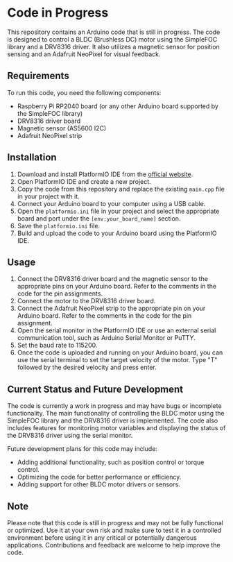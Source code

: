 # Code in Progress

This repository contains an Arduino code that is still in progress. The code is designed to control a BLDC (Brushless DC) motor using the SimpleFOC library and a DRV8316 driver. It also utilizes a magnetic sensor for position sensing and an Adafruit NeoPixel for visual feedback.

## Requirements
To run this code, you need the following components:
- Raspberry Pi RP2040 board (or any other Arduino board supported by the SimpleFOC library)
- DRV8316 driver board
- Magnetic sensor (AS5600 I2C)
- Adafruit NeoPixel strip

## Installation
1. Download and install PlatformIO IDE from the [official website](https://platformio.org/install).
2. Open PlatformIO IDE and create a new project.
3. Copy the code from this repository and replace the existing `main.cpp` file in your project with it.
4. Connect your Arduino board to your computer using a USB cable.
5. Open the `platformio.ini` file in your project and select the appropriate board and port under the `[env:your_board_name]` section.
6. Save the `platformio.ini` file.
7. Build and upload the code to your Arduino board using the PlatformIO IDE.

## Usage
1. Connect the DRV8316 driver board and the magnetic sensor to the appropriate pins on your Arduino board. Refer to the comments in the code for the pin assignments.
2. Connect the motor to the DRV8316 driver board.
3. Connect the Adafruit NeoPixel strip to the appropriate pin on your Arduino board. Refer to the comments in the code for the pin assignment.
4. Open the serial monitor in the PlatformIO IDE or use an external serial communication tool, such as Arduino Serial Monitor or PuTTY.
5. Set the baud rate to 115200.
6. Once the code is uploaded and running on your Arduino board, you can use the serial terminal to set the target velocity of the motor. Type "T" followed by the desired velocity and press enter.

## Current Status and Future Development
The code is currently a work in progress and may have bugs or incomplete functionality. The main functionality of controlling the BLDC motor using the SimpleFOC library and the DRV8316 driver is implemented. The code also includes features for monitoring motor variables and displaying the status of the DRV8316 driver using the serial monitor.

Future development plans for this code may include:
- Adding additional functionality, such as position control or torque control.
- Optimizing the code for better performance or efficiency.
- Adding support for other BLDC motor drivers or sensors.

## Note
Please note that this code is still in progress and may not be fully functional or optimized. Use it at your own risk and make sure to test it in a controlled environment before using it in any critical or potentially dangerous applications. Contributions and feedback are welcome to help improve the code.